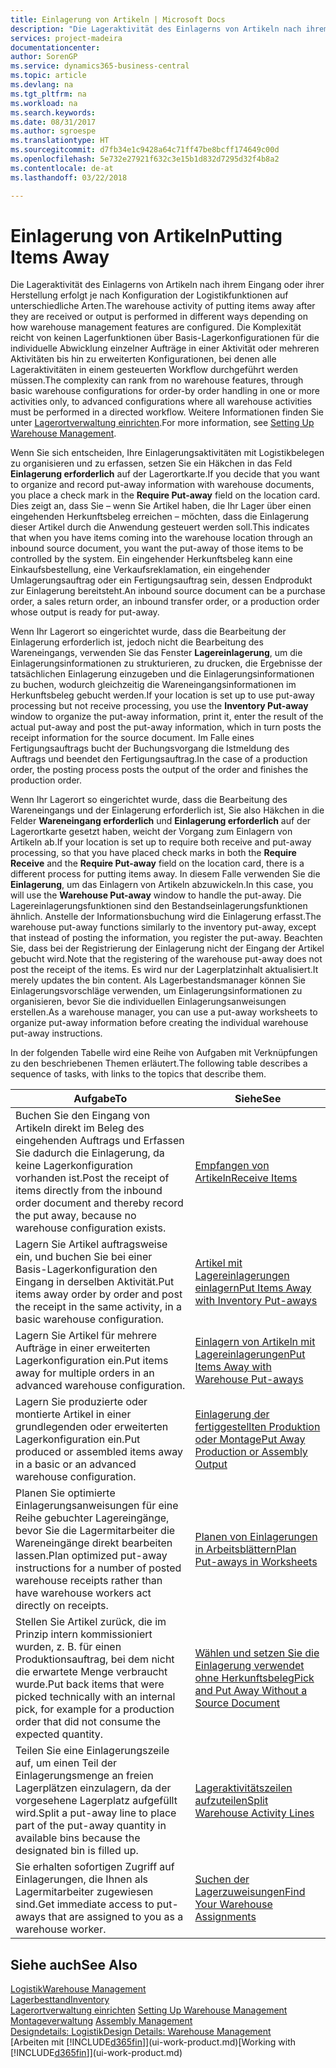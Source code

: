 ```yaml
---
title: Einlagerung von Artikeln | Microsoft Docs
description: "Die Lageraktivität des Einlagerns von Artikeln nach ihrem Eingang oder ihrer Herstellung erfolgt je nach Konfiguration der Logistikfunktionen auf unterschiedliche Arten."
services: project-madeira
documentationcenter: 
author: SorenGP
ms.service: dynamics365-business-central
ms.topic: article
ms.devlang: na
ms.tgt_pltfrm: na
ms.workload: na
ms.search.keywords: 
ms.date: 08/31/2017
ms.author: sgroespe
ms.translationtype: HT
ms.sourcegitcommit: d7fb34e1c9428a64c71ff47be8bcff174649c00d
ms.openlocfilehash: 5e732e27921f632c3e15b1d832d7295d32f4b8a2
ms.contentlocale: de-at
ms.lasthandoff: 03/22/2018

---
```

# <a name="putting-items-away"></a><span data-ttu-id="e8909-103">Einlagerung von Artikeln</span><span class="sxs-lookup"><span data-stu-id="e8909-103">Putting Items Away</span></span>
<span data-ttu-id="e8909-104">Die Lageraktivität des Einlagerns von Artikeln nach ihrem Eingang oder ihrer Herstellung erfolgt je nach Konfiguration der Logistikfunktionen auf unterschiedliche Arten.</span><span class="sxs-lookup"><span data-stu-id="e8909-104">The warehouse activity of putting items away after they are received or output is performed in different ways depending on how warehouse management features are configured.</span></span> <span data-ttu-id="e8909-105">Die Komplexität reicht von keinen Lagerfunktionen über Basis-Lagerkonfigurationen für die individuelle Abwicklung einzelner Aufträge in einer Aktivität oder mehreren Aktivitäten bis hin zu erweiterten Konfigurationen, bei denen alle Lageraktivitäten in einem gesteuerten Workflow durchgeführt werden müssen.</span><span class="sxs-lookup"><span data-stu-id="e8909-105">The complexity can rank from no warehouse features, through basic warehouse configurations for order-by order handling in one or more activities only, to advanced configurations where all warehouse activities must be performed in a directed workflow.</span></span> <span data-ttu-id="e8909-106">Weitere Informationen finden Sie unter [Lagerortverwaltung einrichten](warehouse-setup-warehouse.md).</span><span class="sxs-lookup"><span data-stu-id="e8909-106">For more information, see [Setting Up Warehouse Management](warehouse-setup-warehouse.md).</span></span>

<span data-ttu-id="e8909-107">Wenn Sie sich entscheiden, Ihre Einlagerungsaktivitäten mit Logistikbelegen zu organisieren und zu erfassen, setzen Sie ein Häkchen in das Feld **Einlagerung erforderlich** auf der Lagerortkarte.</span><span class="sxs-lookup"><span data-stu-id="e8909-107">If you decide that you want to organize and record put-away information with warehouse documents, you place a check mark in the **Require Put-away** field on the location card.</span></span> <span data-ttu-id="e8909-108">Dies zeigt an, dass Sie – wenn Sie Artikel haben, die Ihr Lager über einen eingehenden Herkunftsbeleg erreichen – möchten, dass die Einlagerung dieser Artikel durch die Anwendung gesteuert werden soll.</span><span class="sxs-lookup"><span data-stu-id="e8909-108">This indicates that when you have items coming into the warehouse location through an inbound source document, you want the put-away of those items to be controlled by the system.</span></span> <span data-ttu-id="e8909-109">Ein eingehender Herkunftsbeleg kann eine Einkaufsbestellung, eine Verkaufsreklamation, ein eingehender Umlagerungsauftrag oder ein Fertigungsauftrag sein, dessen Endprodukt zur Einlagerung bereitsteht.</span><span class="sxs-lookup"><span data-stu-id="e8909-109">An inbound source document can be a purchase order, a sales return order, an inbound transfer order, or a production order whose output is ready for put-away.</span></span>  

<span data-ttu-id="e8909-110">Wenn Ihr Lagerort so eingerichtet wurde, dass die Bearbeitung der Einlagerung erforderlich ist, jedoch nicht die Bearbeitung des Wareneingangs, verwenden Sie das Fenster **Lagereinlagerung**, um die Einlagerungsinformationen zu strukturieren, zu drucken, die Ergebnisse der tatsächlichen Einlagerung einzugeben und die Einlagerungsinformationen zu buchen, wodurch gleichzeitig die Wareneingangsinformationen im Herkunftsbeleg gebucht werden.</span><span class="sxs-lookup"><span data-stu-id="e8909-110">If your location is set up to use put-away processing but not receive processing, you use the **Inventory Put-away** window to organize the put-away information, print it, enter the result of the actual put-away and post the put-away information, which in turn posts the receipt information for the source document.</span></span> <span data-ttu-id="e8909-111">Im Falle eines Fertigungsauftrags bucht der Buchungsvorgang die Istmeldung des Auftrags und beendet den Fertigungsauftrag.</span><span class="sxs-lookup"><span data-stu-id="e8909-111">In the case of a production order, the posting process posts the output of the order and finishes the production order.</span></span>

<span data-ttu-id="e8909-112">Wenn Ihr Lagerort so eingerichtet wurde, dass die Bearbeitung des Wareneingangs und der Einlagerung erforderlich ist, Sie also Häkchen in die Felder **Wareneingang erforderlich** und **Einlagerung erforderlich** auf der Lagerortkarte gesetzt haben, weicht der Vorgang zum Einlagern von Artikeln ab.</span><span class="sxs-lookup"><span data-stu-id="e8909-112">If your location is set up to require both receive and put-away processing, so that you have placed check marks in both the **Require Receive** and the **Require Put-away** field on the location card, there is a different process for putting items away.</span></span> <span data-ttu-id="e8909-113">In diesem Falle verwenden Sie die **Einlagerung**, um das Einlagern von Artikeln abzuwickeln.</span><span class="sxs-lookup"><span data-stu-id="e8909-113">In this case, you will use the **Warehouse Put-away** window to handle the put-away.</span></span> <span data-ttu-id="e8909-114">Die Lagereinlagerungsfunktionen sind den Bestandseinlagerungsfunktionen ähnlich. Anstelle der Informationsbuchung wird die Einlagerung erfasst.</span><span class="sxs-lookup"><span data-stu-id="e8909-114">The warehouse put-away functions similarly to the inventory put-away, except that instead of posting the information, you register the put-away.</span></span> <span data-ttu-id="e8909-115">Beachten Sie, dass bei der Registrierung der Einlagerung nicht der Eingang der Artikel gebucht wird.</span><span class="sxs-lookup"><span data-stu-id="e8909-115">Note that the registering of the warehouse put-away does not post the receipt of the items.</span></span> <span data-ttu-id="e8909-116">Es wird nur der Lagerplatzinhalt aktualisiert.</span><span class="sxs-lookup"><span data-stu-id="e8909-116">It merely updates the bin content.</span></span> <span data-ttu-id="e8909-117">Als Lagerbestandsmanager können Sie Einlagerungsvorschläge verwenden, um Einlagerungsinformationen zu organisieren, bevor Sie die individuellen Einlagerungsanweisungen erstellen.</span><span class="sxs-lookup"><span data-stu-id="e8909-117">As a warehouse manager, you can use a put-away worksheets to organize put-away information before creating the individual warehouse put-away instructions.</span></span>

<span data-ttu-id="e8909-118">In der folgenden Tabelle wird eine Reihe von Aufgaben mit Verknüpfungen zu den beschriebenen Themen erläutert.</span><span class="sxs-lookup"><span data-stu-id="e8909-118">The following table describes a sequence of tasks, with links to the topics that describe them.</span></span>   

|<span data-ttu-id="e8909-119">**Aufgabe**</span><span class="sxs-lookup"><span data-stu-id="e8909-119">**To**</span></span>|<span data-ttu-id="e8909-120">**Siehe**</span><span class="sxs-lookup"><span data-stu-id="e8909-120">**See**</span></span>|  
|------------|-------------|  
|<span data-ttu-id="e8909-121">Buchen Sie den Eingang von Artikeln direkt im Beleg des eingehenden Auftrags und Erfassen Sie dadurch die Einlagerung, da keine Lagerkonfiguration vorhanden ist.</span><span class="sxs-lookup"><span data-stu-id="e8909-121">Post the receipt of items directly from the inbound order document and thereby record the put away, because no warehouse configuration exists.</span></span>|[<span data-ttu-id="e8909-122">Empfangen von Artikeln</span><span class="sxs-lookup"><span data-stu-id="e8909-122">Receive Items</span></span>](warehouse-how-receive-items.md)|  
|<span data-ttu-id="e8909-123">Lagern Sie Artikel auftragsweise ein, und buchen Sie bei einer Basis-Lagerkonfiguration den Eingang in derselben Aktivität.</span><span class="sxs-lookup"><span data-stu-id="e8909-123">Put items away order by order and post the receipt in the same activity, in a basic warehouse configuration.</span></span>|[<span data-ttu-id="e8909-124">Artikel mit Lagereinlagerungen einlagern</span><span class="sxs-lookup"><span data-stu-id="e8909-124">Put Items Away with Inventory Put-aways</span></span>](warehouse-how-to-put-items-away-with-inventory-put-aways.md)|  
|<span data-ttu-id="e8909-125">Lagern Sie Artikel für mehrere Aufträge in einer erweiterten Lagerkonfiguration ein.</span><span class="sxs-lookup"><span data-stu-id="e8909-125">Put items away for multiple orders in an advanced warehouse configuration.</span></span>|[<span data-ttu-id="e8909-126">Einlagern von Artikeln mit Lagereinlagerungen</span><span class="sxs-lookup"><span data-stu-id="e8909-126">Put Items Away with Warehouse Put-aways</span></span>](warehouse-how-to-put-items-away-with-warehouse-put-aways.md)|  
|<span data-ttu-id="e8909-127">Lagern Sie produzierte oder montierte Artikel in einer grundlegenden oder erweiterten Lagerkonfiguration ein.</span><span class="sxs-lookup"><span data-stu-id="e8909-127">Put produced or assembled items away in a basic or an advanced warehouse configuration.</span></span>|[<span data-ttu-id="e8909-128">Einlagerung der fertiggestellten Produktion oder Montage</span><span class="sxs-lookup"><span data-stu-id="e8909-128">Put Away Production or Assembly Output</span></span>](warehouse-how-to-put-away-production-output.md)|
|<span data-ttu-id="e8909-129">Planen Sie optimierte Einlagerungsanweisungen für eine Reihe gebuchter Lagereingänge, bevor Sie die Lagermitarbeiter die Wareneingänge direkt bearbeiten lassen.</span><span class="sxs-lookup"><span data-stu-id="e8909-129">Plan optimized put-away instructions for a number of posted warehouse receipts rather than have warehouse workers act directly on receipts.</span></span>|[<span data-ttu-id="e8909-130">Planen von Einlagerungen in Arbeitsblättern</span><span class="sxs-lookup"><span data-stu-id="e8909-130">Plan Put-aways in Worksheets</span></span>](warehouse-how-to-plan-put-aways-in-worksheets.md)|  
|<span data-ttu-id="e8909-131">Stellen Sie Artikel zurück, die im Prinzip intern kommissioniert wurden, z. B. für einen Produktionsauftrag, bei dem nicht die erwartete Menge verbraucht wurde.</span><span class="sxs-lookup"><span data-stu-id="e8909-131">Put back items that were picked technically with an internal pick, for example for a production order that did not consume the expected quantity.</span></span>|[<span data-ttu-id="e8909-132">Wählen und setzen Sie die Einlagerung verwendet ohne Herkunftsbeleg</span><span class="sxs-lookup"><span data-stu-id="e8909-132">Pick and Put Away Without a Source Document</span></span>](warehouse-how-to-create-put-aways-from-internal-put-aways.md)|
|<span data-ttu-id="e8909-133">Teilen Sie eine Einlagerungszeile auf, um einen Teil der Einlagerungsmenge an freien Lagerplätzen einzulagern, da der vorgesehene Lagerplatz aufgefüllt wird.</span><span class="sxs-lookup"><span data-stu-id="e8909-133">Split a put-away line to place part of the put-away quantity in available bins because the designated bin is filled up.</span></span>|[<span data-ttu-id="e8909-134">Lageraktivitätszeilen aufzuteilen</span><span class="sxs-lookup"><span data-stu-id="e8909-134">Split Warehouse Activity Lines</span></span>](warehouse-how-to-split-warehouse-activity-lines.md)|
|<span data-ttu-id="e8909-135">Sie erhalten sofortigen Zugriff auf Einlagerungen, die Ihnen als Lagermitarbeiter zugewiesen sind.</span><span class="sxs-lookup"><span data-stu-id="e8909-135">Get immediate access to put-aways that are assigned to you as a warehouse worker.</span></span>|[<span data-ttu-id="e8909-136">Suchen der Lagerzuweisungen</span><span class="sxs-lookup"><span data-stu-id="e8909-136">Find Your Warehouse Assignments</span></span>](warehouse-how-to-find-your-warehouse-assignments.md)|    

## <a name="see-also"></a><span data-ttu-id="e8909-137">Siehe auch</span><span class="sxs-lookup"><span data-stu-id="e8909-137">See Also</span></span>  
[<span data-ttu-id="e8909-138">Logistik</span><span class="sxs-lookup"><span data-stu-id="e8909-138">Warehouse Management</span></span>](warehouse-manage-warehouse.md)  
[<span data-ttu-id="e8909-139">Lagerbesttand</span><span class="sxs-lookup"><span data-stu-id="e8909-139">Inventory</span></span>](inventory-manage-inventory.md)  
<span data-ttu-id="e8909-140">[Lagerortverwaltung einrichten](warehouse-setup-warehouse.md)   </span><span class="sxs-lookup"><span data-stu-id="e8909-140">[Setting Up Warehouse Management](warehouse-setup-warehouse.md)   </span></span>  
<span data-ttu-id="e8909-141">[Montageverwaltung](assembly-assemble-items.md)  </span><span class="sxs-lookup"><span data-stu-id="e8909-141">[Assembly Management](assembly-assemble-items.md)  </span></span>  
[<span data-ttu-id="e8909-142">Designdetails: Logistik</span><span class="sxs-lookup"><span data-stu-id="e8909-142">Design Details: Warehouse Management</span></span>](design-details-warehouse-management.md)  
<span data-ttu-id="e8909-143">[Arbeiten mit [!INCLUDE[d365fin](includes/d365fin_md.md)]](ui-work-product.md)</span><span class="sxs-lookup"><span data-stu-id="e8909-143">[Working with [!INCLUDE[d365fin](includes/d365fin_md.md)]](ui-work-product.md)</span></span>  


